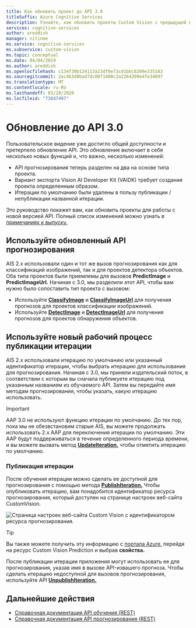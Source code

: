 ```yaml
---
title: Как обновить проект до API 3.0
titleSuffix: Azure Cognitive Services
description: Узнайте, как обновить проекты Custom Vision с предыдущей версии API до API 3.0.
services: cognitive-services
author: areddish
manager: nitinme
ms.service: cognitive-services
ms.subservice: custom-vision
ms.topic: conceptual
ms.date: 04/04/2019
ms.author: areddish
ms.openlocfilehash: c134f30b124113a23df0e73cd1bbc8209e335183
ms.sourcegitcommit: 2ec4b3d0bad7dc0071400c2a2264399e4fe34897
ms.translationtype: MT
ms.contentlocale: ru-RU
ms.lasthandoff: 03/28/2020
ms.locfileid: "73647497"
---
```

# <a name="update-to-the-30-api"></a>Обновление до API 3.0

Пользовательское видение уже достигло общей доступности и претерпело обновление API.
Это обновление включает в себя несколько новых функций и, что важно, несколько изменений:

* API прогнозирования теперь разделен на два на основе типа проекта.
* Вариант экспорта Vision AI Developer Kit (VAIDK) требует создания проекта определенным образом.
* Итерации по умолчанию были удалены в пользу публикации / непубликации названной итерации.

Это руководство покажет вам, как обновить проекты для работы с новой версией API. Полный список изменений можно узнать в [примечаниях к выпуску.](release-notes.md)

## <a name="use-the-updated-prediction-api"></a>Используйте обновленный API прогнозирования

AIS 2.x использовали один и тот же вызов прогнозирования как для классификаций изображений, так и для проектов детектора объектов. Оба типа проектов были приемлемы для вызовов **PredictImage** и **PredictImageUrl.** Начиная с 3.0, мы разделили этот API, чтобы вам нужно было сопоставить тип проекта с вызовом:

* Используйте **[ClassifyImage](https://southcentralus.dev.cognitive.microsoft.com/docs/services/Custom_Vision_Prediction_3.0/operations/5c82db60bf6a2b11a8247c15)** и **[ClassifyImageUrl](https://southcentralus.dev.cognitive.microsoft.com/docs/services/Custom_Vision_Prediction_3.0/operations/5c82db60bf6a2b11a8247c14)** для получения прогнозов для проектов классификации изображений.
* Используйте **[DetectImage](https://southcentralus.dev.cognitive.microsoft.com/docs/services/Custom_Vision_Prediction_3.0/operations/5c82db60bf6a2b11a8247c19)** и **[DetectImageUrl](https://southcentralus.dev.cognitive.microsoft.com/docs/services/Custom_Vision_Prediction_3.0/operations/5c82db60bf6a2b11a8247c18)** для получения прогнозов для проектов обнаружения объектов.

## <a name="use-the-new-iteration-publishing-workflow"></a>Используйте новый рабочий процесс публикации итерации

AIS 2.x использовали итерацию по умолчанию или указанный идентификатор итерации, чтобы выбрать итерацию для использования для прогнозирования. Начиная с 3.0, мы приняли издательский поток, в соответствии с которым вы сначала публикуете итерацию под указанным названием из обучаемого API. Затем вы передайте имя методам прогнозирования, чтобы указать, какую итерацию использовать.

> [!IMPORTANT]
> AAP 3.0 не используют функцию итерации по умолчанию. До тех пор, пока мы не обезвстановим старые AIS, вы можете продолжать использовать 2.x AAP для переключения итерации по умолчанию. Эти AAP будут поддерживаться в течение определенного периода времени, и вы можете вызвать метод **[UpdateIteration,](https://southcentralus.dev.cognitive.microsoft.com/docs/services/Custom_Vision_Training_3.0/operations/5c771cdcbf6a2b18a0c3b818)** чтобы отметить итерацию по умолчанию.

### <a name="publish-an-iteration"></a>Публикация итерации

После обучения итерации можно сделать ее доступной для прогнозирования с помощью метода **[PublishIteration.](https://southcentralus.dev.cognitive.microsoft.com/docs/services/Custom_Vision_Training_3.0/operations/5c82db28bf6a2b11a8247bbc)** Чтобы опубликовать итерацию, вам понадобится идентификатор ресурса прогнозирования, который доступен на странице настроек веб-сайта CustomVision.

![Страница настроек веб-сайта Custom Vision с идентификатором ресурса прогнозирования.](./media/update-application-to-3.0-sdk/prediction-id.png)

> [!TIP]
> Вы также можете получить эту информацию с [портала Azure,](https://portal.azure.com) перейдя на ресурс Custom Vision Prediction и выбрав **свойства.**

После публикации итерации приложения могут использовать ее для прогнозирования, указав имя в вызове API-извашего прогноза. Чтобы сделать итерацию недоступной для вызовов прогнозирования, используйте API **[UnpublishIteration.](https://southcentralus.dev.cognitive.microsoft.com/docs/services/Custom_Vision_Training_3.0/operations/5c771cdcbf6a2b18a0c3b81a)**

## <a name="next-steps"></a>Дальнейшие действия

* [Справочная документация API обучения (REST)](https://go.microsoft.com/fwlink/?linkid=865446)
* [Справочная документация API прогнозирования (REST)](https://go.microsoft.com/fwlink/?linkid=865445)